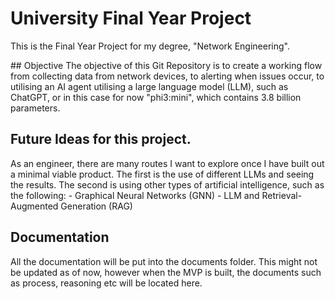 # University Final Year Project
This is the Final Year Project for my degree, "Network Engineering". 


## Objective
The objective of this Git Repository is to create a working flow from collecting data from network devices, to alerting when issues occur, to utilising an AI agent utilising a large language model (LLM), such as ChatGPT, or in this case for now "phi3:mini", which contains 3.8 billion parameters. 


## Future Ideas for this project. 
As an engineer, there are many routes I want to explore once I have built out a minimal viable product. The first is the use of different LLMs and seeing the results. The second is using other types of artificial intelligence, such as the following:
    - Graphical Neural Networks (GNN)
    - LLM and Retrieval-Augmented Generation (RAG)

## Documentation
All the documentation will be put into the documents folder. This might not be updated as of now, however when the MVP is built, the documents such as process, reasoning etc will be located here. 